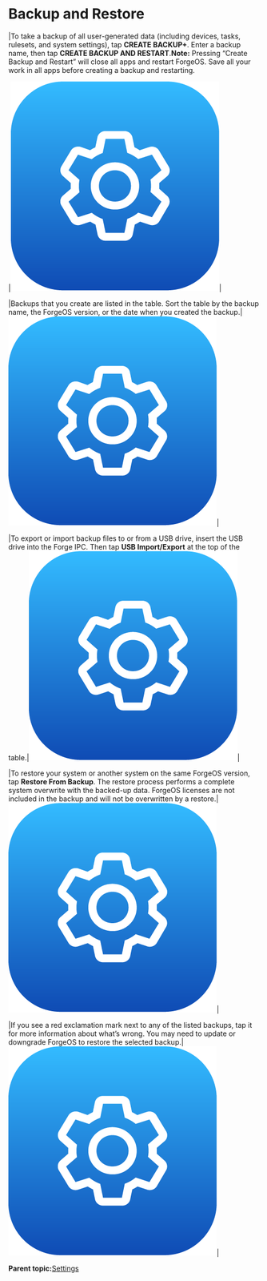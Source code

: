 # Backup and Restore

|To take a backup of all user-generated data \(including devices, tasks, rulesets, and system settings\), tap **CREATE BACKUP+**. Enter a backup name, then tap **CREATE BACKUP AND RESTART**.**Note:** Pressing “Create Backup and Restart” will close all apps and restart ForgeOS. Save all your work in all apps before creating a backup and restarting.

|![](../Images/Settings-App-5-x/settings_icon_5x.png)|

|Backups that you create are listed in the table. Sort the table by the backup name, the ForgeOS version, or the date when you created the backup.|![](../Images/Settings-App-5-x/settings_icon_5x.png)|

|To export or import backup files to or from a USB drive, insert the USB drive into the Forge IPC. Then tap **USB Import/Export** at the top of the table.|![](../Images/Settings-App-5-x/settings_icon_5x.png)|

|To restore your system or another system on the same ForgeOS version, tap **Restore From Backup**. The restore process performs a complete system overwrite with the backed-up data. ForgeOS licenses are not included in the backup and will not be overwritten by a restore.|![](../Images/Settings-App-5-x/settings_icon_5x.png)|

|If you see a red exclamation mark next to any of the listed backups, tap it for more information about what’s wrong. You may need to update or downgrade ForgeOS to restore the selected backup.|![](../Images/Settings-App-5-x/settings_icon_5x.png)|

**Parent topic:**[Settings](../3-Settings-App/settings.md)

